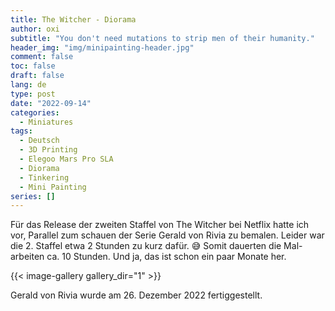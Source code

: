 ```yaml
---
title: The Witcher - Diorama
author: oxi
subtitle: "You don't need mutations to strip men of their humanity."
header_img: "img/minipainting-header.jpg"
comment: false
toc: false
draft: false
lang: de
type: post
date: "2022-09-14"
categories:
  - Miniatures
tags:
  - Deutsch
  - 3D Printing
  - Elegoo Mars Pro SLA
  - Diorama
  - Tinkering
  - Mini Painting
series: []
---
```

Für das Release der zweiten Staffel von The Witcher bei Netflix hatte ich vor, Parallel zum schauen der Serie Gerald von Rivia zu bemalen. Leider war die 2. Staffel etwa 2 Stunden zu kurz dafür. 😅 Somit dauerten die Mal-arbeiten ca. 10 Stunden. Und ja, das ist schon ein paar Monate her.

{{< image-gallery gallery_dir="1" >}}

Gerald von Rivia wurde am 26. Dezember 2022 fertiggestellt.
